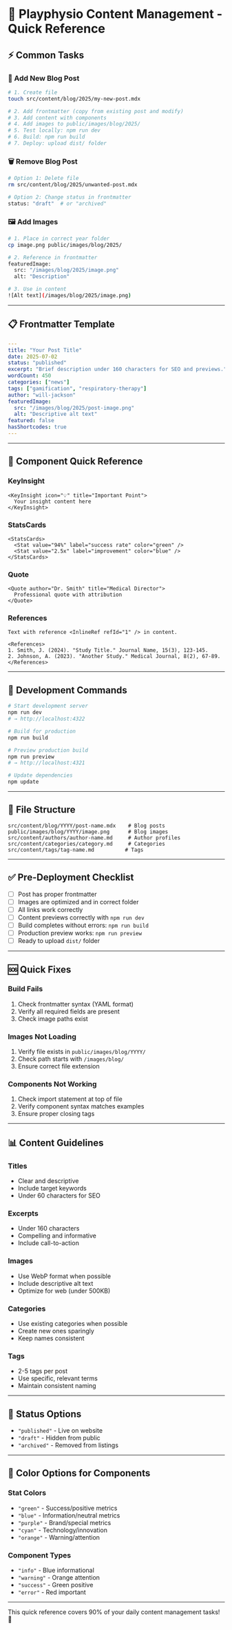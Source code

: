 # 🚀 Playphysio Content Management - Quick Reference

## ⚡ Common Tasks

### 📝 Add New Blog Post
```bash
# 1. Create file
touch src/content/blog/2025/my-new-post.mdx

# 2. Add frontmatter (copy from existing post and modify)
# 3. Add content with components
# 4. Add images to public/images/blog/2025/
# 5. Test locally: npm run dev
# 6. Build: npm run build
# 7. Deploy: upload dist/ folder
```

### 🗑️ Remove Blog Post
```bash
# Option 1: Delete file
rm src/content/blog/2025/unwanted-post.mdx

# Option 2: Change status in frontmatter
status: "draft"  # or "archived"
```

### 🖼️ Add Images
```bash
# 1. Place in correct year folder
cp image.png public/images/blog/2025/

# 2. Reference in frontmatter
featuredImage:
  src: "/images/blog/2025/image.png"
  alt: "Description"

# 3. Use in content
![Alt text](/images/blog/2025/image.png)
```

---

## 📋 Frontmatter Template

```yaml
---
title: "Your Post Title"
date: 2025-07-02
status: "published"
excerpt: "Brief description under 160 characters for SEO and previews."
wordCount: 450
categories: ["news"]
tags: ["gamification", "respiratory-therapy"]
author: "will-jackson"
featuredImage:
  src: "/images/blog/2025/post-image.png"
  alt: "Descriptive alt text"
featured: false
hasShortcodes: true
---
```

---

## 🎨 Component Quick Reference

### KeyInsight
```mdx
<KeyInsight icon="💡" title="Important Point">
  Your insight content here
</KeyInsight>
```

### StatsCards
```mdx
<StatsCards>
  <Stat value="94%" label="success rate" color="green" />
  <Stat value="2.5x" label="improvement" color="blue" />
</StatsCards>
```

### Quote
```mdx
<Quote author="Dr. Smith" title="Medical Director">
  Professional quote with attribution
</Quote>
```

### References
```mdx
Text with reference <InlineRef refId="1" /> in content.

<References>
1. Smith, J. (2024). "Study Title." Journal Name, 15(3), 123-145.
2. Johnson, A. (2023). "Another Study." Medical Journal, 8(2), 67-89.
</References>
```

---

## 🔧 Development Commands

```bash
# Start development server
npm run dev
# → http://localhost:4322

# Build for production
npm run build

# Preview production build
npm run preview
# → http://localhost:4321

# Update dependencies
npm update
```

---

## 📁 File Structure

```
src/content/blog/YYYY/post-name.mdx    # Blog posts
public/images/blog/YYYY/image.png      # Blog images
src/content/authors/author-name.md     # Author profiles
src/content/categories/category.md     # Categories
src/content/tags/tag-name.md          # Tags
```

---

## ✅ Pre-Deployment Checklist

- [ ] Post has proper frontmatter
- [ ] Images are optimized and in correct folder
- [ ] All links work correctly
- [ ] Content previews correctly with `npm run dev`
- [ ] Build completes without errors: `npm run build`
- [ ] Production preview works: `npm run preview`
- [ ] Ready to upload `dist/` folder

---

## 🆘 Quick Fixes

### Build Fails
1. Check frontmatter syntax (YAML format)
2. Verify all required fields are present
3. Check image paths exist

### Images Not Loading
1. Verify file exists in `public/images/blog/YYYY/`
2. Check path starts with `/images/blog/`
3. Ensure correct file extension

### Components Not Working
1. Check import statement at top of file
2. Verify component syntax matches examples
3. Ensure proper closing tags

---

## 📊 Content Guidelines

### Titles
- Clear and descriptive
- Include target keywords
- Under 60 characters for SEO

### Excerpts
- Under 160 characters
- Compelling and informative
- Include call-to-action

### Images
- Use WebP format when possible
- Include descriptive alt text
- Optimize for web (under 500KB)

### Categories
- Use existing categories when possible
- Create new ones sparingly
- Keep names consistent

### Tags
- 2-5 tags per post
- Use specific, relevant terms
- Maintain consistent naming

---

## 🎯 Status Options

- `"published"` - Live on website
- `"draft"` - Hidden from public
- `"archived"` - Removed from listings

---

## 🌈 Color Options for Components

### Stat Colors
- `"green"` - Success/positive metrics
- `"blue"` - Information/neutral metrics  
- `"purple"` - Brand/special metrics
- `"cyan"` - Technology/innovation
- `"orange"` - Warning/attention

### Component Types
- `"info"` - Blue informational
- `"warning"` - Orange attention
- `"success"` - Green positive
- `"error"` - Red important

---

This quick reference covers 90% of your daily content management tasks! 🎉
